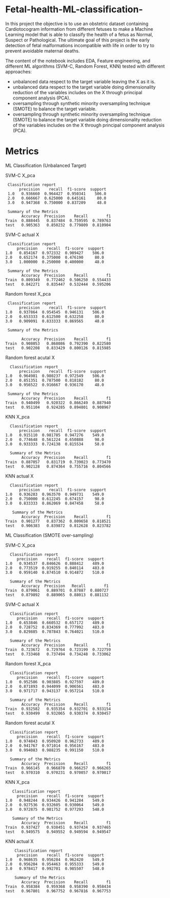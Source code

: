 # Fetal-health-ML-classification-

In this project the objective is to use an obstetric dataset containing Cardiotocogram information from different fetuses to make a Machine Learning model that is able to classify the health of a fetus as Normal, Suspect or Pathological. The ultimate goal of this project is the early detection of fetal malformations incompatible with life in order to try to prevent avoidable maternal deaths.

The content of the notebook includes EDA, Feature engineering, and different ML algorithms (SVM-C, Random Forest, KNN) tested with different approaches: 
  - unbalanced data respect to the target variable leaving the X as it is. 
  - unbalanced data respect to the target variable doing dimensionality reduction of the variables includes on the X through principal component analysis (PCA).
  - oversampling through synthetic minority oversampling technique (SMOTE) to balance the target variable.
  - oversampling through synthetic minority oversampling technique (SMOTE) to balance the target variable doing dimensionality reduction of the variables includes on the X through principal component analysis (PCA). 

# Metrics

ML Classification (Unbalanced Target)

SVM-C X_pca	

     Classification report 
          precision    recall  f1-score  support
     1.0   0.936660  0.964427  0.950341    506.0
     2.0   0.666667  0.625000  0.645161     80.0
     3.0   0.947368  0.750000  0.837209     48.0

     Summary of the Metrics 
           Accuracy  Precision    Recall        f1
    Train  0.888445   0.837484  0.759595  0.789763
    test   0.905363   0.850232  0.779809  0.810904

SVM-C actual X

     Classification report 
         precision    recall  f1-score  support
    1.0   0.854167  0.972332  0.909427    506.0
    2.0   0.652174  0.375000  0.476190     80.0
    3.0   1.000000  0.250000  0.400000     48.0

     Summary of the Metrics
           Accuracy  Precision    Recall        f1
    Train  0.809349   0.772462  0.506250  0.554433
    test   0.842271   0.835447  0.532444  0.595206

Random forest X_pca
 
     Classification report 
          precision    recall  f1-score  support
    1.0   0.937864  0.954545  0.946131    506.0
    2.0   0.653333  0.612500  0.632258     80.0
    3.0   0.909091  0.833333  0.869565     48.0

     Summary of the Metrics 

           Accuracy  Precision    Recall        f1
    Train  0.908053   0.868086  0.792390  0.822580
    test   0.902208   0.833429  0.800126  0.815985

Random forest acutal X

      Classification report 
          precision    recall  f1-score  support
    1.0   0.964981  0.980237  0.972549    506.0
    2.0   0.851351  0.787500  0.818182     80.0
    3.0   0.956522  0.916667  0.936170     48.0

     Summary of the Metrics 
           Accuracy  Precision    Recall        f1
    Train  0.940499   0.920322  0.866249  0.887940
    test   0.951104   0.924285  0.894801  0.908967

KNN X_pca

      Classification report 
          precision    recall  f1-score  support
    1.0   0.915110  0.981785  0.947276    549.0
    2.0   0.774648  0.561224  0.650888     98.0
    3.0   0.933333  0.724138  0.815534     58.0

      Summary of the Metrics 
           Accuracy  Precision    Recall        f1
    Train  0.887057   0.831719  0.739023  0.773470
    test   0.902128   0.874364  0.755716  0.804566

KNN actual X

      Classification report 
          precision    recall  f1-score  support
    1.0   0.936283  0.963570  0.949731    549.0
    2.0   0.750000  0.612245  0.674157     98.0
    3.0   0.833333  0.862069  0.847458     58.0

       Summary of the Metrics 
           Accuracy  Precision    Recall        f1
    Train  0.901277   0.837362  0.809658  0.818521
    test   0.906383   0.839872  0.812628  0.823782



ML Classification (SMOTE over-sampling)

SVM-C X_pca

      Classification report 
         precision    recall  f1-score  support
    1.0   0.934537  0.846626  0.888412    489.0
    2.0   0.773519  0.919255  0.840114    483.0
    3.0   0.959140  0.874510  0.914872    510.0

      Summary of the Metrics 
           Accuracy  Precision   Recall        f1
    Train  0.879061   0.889701  0.87887  0.880727
    test   0.879892   0.889065  0.88013  0.881132

SVM-C actual X

      Classification report 
         precision    recall  f1-score  support
    1.0   0.653846  0.660532  0.657172    489.0
    2.0   0.728752  0.834369  0.777992    483.0
    3.0   0.829885  0.707843  0.764021    510.0

      Summary of the Metrics  		   
           Accuracy  Precision    Recall        f1
    Train  0.723672   0.729764  0.723199  0.722759
    test   0.733468   0.737494  0.734248  0.733062

Random forest X_pca

      Classification report 
         precision    recall  f1-score  support
    1.0   0.952586  0.903885  0.927597    489.0
    2.0   0.871893  0.944099  0.906561    483.0
    3.0   0.971717  0.943137  0.957214    510.0

      Summary of the Metrics 
           Accuracy  Precision    Recall        f1
    Train  0.932582   0.935354  0.932701  0.933154
    test   0.930499   0.932065  0.930374  0.930457

Random forest acutal X

      Classification report 
         precision    recall  f1-score  support
    1.0   0.974843  0.950920  0.962733    489.0
    2.0   0.941767  0.971014  0.956167    483.0
    3.0   0.994083  0.988235  0.991150    510.0

      Summary of the Metrics 
           Accuracy  Precision    Recall        f1
    Train  0.966145   0.966870  0.966257  0.966265
    test   0.970310   0.970231  0.970057  0.970017

KNN X_pca

       Classification report 
         precision    recall  f1-score  support
    1.0   0.948244  0.934426  0.941284    549.0
    2.0   0.927536  0.932605  0.930064    549.0
    3.0   0.972875  0.981752  0.977293    548.0

       Summary of the Metrics 
           Accuracy  Precision    Recall        f1
    Train  0.937427   0.938451  0.937434  0.937465
    test   0.949575   0.949552  0.949594  0.949547

KNN actual X

        Classification report 
         precision    recall  f1-score  support
    1.0   0.968635  0.956284  0.962420    549.0
    2.0   0.956204  0.954463  0.955333    549.0
    3.0   0.978417  0.992701  0.985507    548.0

        Summary of the Metrics 
           Accuracy  Precision    Recall        f1
    Train  0.958384   0.959368  0.958390  0.958434
    test   0.967801   0.967752  0.967816  0.967753
